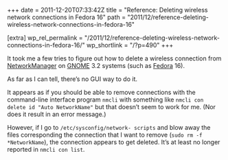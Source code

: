+++
date = 2011-12-20T07:33:42Z
title = "Reference: Deleting wireless network connections in Fedora 16"
path = "2011/12/reference-deleting-wireless-network-connections-in-fedora-16"

[extra]
wp_rel_permalink = "/2011/12/reference-deleting-wireless-network-connections-in-fedora-16/"
wp_shortlink = "/?p=490"
+++

It took me a few tries to figure out how to delete a wireless connection from
[NetworkManager](http://projects.gnome.org/NetworkManager/) on
[GNOME](http://gnome.org/) 3.2 systems (such as
[Fedora](http://fedoraproject.org/) 16).

As far as I can tell, there’s no GUI way to do it.

It appears as if you should be able to remove connections with the
command-line interface program `nmcli` with something like `nmcli con delete
id "Auto NetworkName"` but that doesn’t seem to work for me. (Nor does it
result in an error message.)

However, if I go to `/etc/sysconfig/network- scripts` and blow away the files
corresponding the connection that I want to remove (`sudo rm -f
*NetworkName`), the connection appears to get deleted. It’s at least no longer
reported in `nmcli con list`.
